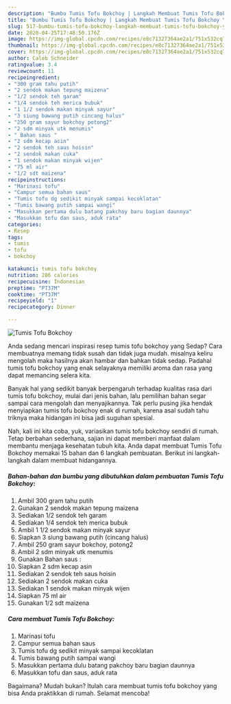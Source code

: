 ```yaml
---
description: "Bumbu Tumis Tofu Bokchoy | Langkah Membuat Tumis Tofu Bokchoy Yang Menggugah Selera"
title: "Bumbu Tumis Tofu Bokchoy | Langkah Membuat Tumis Tofu Bokchoy Yang Menggugah Selera"
slug: 517-bumbu-tumis-tofu-bokchoy-langkah-membuat-tumis-tofu-bokchoy-yang-menggugah-selera
date: 2020-04-25T17:48:50.176Z
image: https://img-global.cpcdn.com/recipes/e8c71327364ae2a1/751x532cq70/tumis-tofu-bokchoy-foto-resep-utama.jpg
thumbnail: https://img-global.cpcdn.com/recipes/e8c71327364ae2a1/751x532cq70/tumis-tofu-bokchoy-foto-resep-utama.jpg
cover: https://img-global.cpcdn.com/recipes/e8c71327364ae2a1/751x532cq70/tumis-tofu-bokchoy-foto-resep-utama.jpg
author: Caleb Schneider
ratingvalue: 3.4
reviewcount: 11
recipeingredient:
- "300 gram tahu putih"
- "2 sendok makan tepung maizena"
- "1/2 sendok teh garam"
- "1/4 sendok teh merica bubuk"
- "1 1/2 sendok makan minyak sayur"
- "3 siung bawang putih cincang halus"
- "250 gram sayur bokchoy potong2"
- "2 sdm minyak utk menumis"
- " Bahan saus "
- "2 sdm kecap asin"
- "2 sendok teh saus hoisin"
- "2 sendok makan cuka"
- "1 sendok makan minyak wijen"
- "75 ml air"
- "1/2 sdt maizena"
recipeinstructions:
- "Marinasi tofu"
- "Campur semua bahan saus"
- "Tumis tofu dg sedikit minyak sampai kecoklatan"
- "Tumis bawang putih sampai wangi"
- "Masukkan pertama dulu batang pakchoy baru bagian daunnya"
- "Masukkan tofu dan saus, aduk rata"
categories:
- Resep
tags:
- tumis
- tofu
- bokchoy

katakunci: tumis tofu bokchoy 
nutrition: 286 calories
recipecuisine: Indonesian
preptime: "PT37M"
cooktime: "PT37M"
recipeyield: "1"
recipecategory: Dinner

---
```



![Tumis Tofu Bokchoy](https://img-global.cpcdn.com/recipes/e8c71327364ae2a1/751x532cq70/tumis-tofu-bokchoy-foto-resep-utama.jpg)

Anda sedang mencari inspirasi resep tumis tofu bokchoy yang Sedap? Cara membuatnya memang tidak susah dan tidak juga mudah. misalnya keliru mengolah maka hasilnya akan hambar dan bahkan tidak sedap. Padahal tumis tofu bokchoy yang enak selayaknya memiliki aroma dan rasa yang dapat memancing selera kita.



Banyak hal yang sedikit banyak berpengaruh terhadap kualitas rasa dari tumis tofu bokchoy, mulai dari jenis bahan, lalu pemilihan bahan segar sampai cara mengolah dan menyajikannya. Tak perlu pusing jika hendak menyiapkan tumis tofu bokchoy enak di rumah, karena asal sudah tahu triknya maka hidangan ini bisa jadi suguhan spesial.


Nah, kali ini kita coba, yuk, variasikan tumis tofu bokchoy sendiri di rumah. Tetap berbahan sederhana, sajian ini dapat memberi manfaat dalam membantu menjaga kesehatan tubuh kita. Anda dapat membuat Tumis Tofu Bokchoy memakai 15 bahan dan 6 langkah pembuatan. Berikut ini langkah-langkah dalam membuat hidangannya.

<!--inarticleads1-->

##### Bahan-bahan dan bumbu yang dibutuhkan dalam pembuatan Tumis Tofu Bokchoy:

1. Ambil 300 gram tahu putih
1. Gunakan 2 sendok makan tepung maizena
1. Sediakan 1/2 sendok teh garam
1. Sediakan 1/4 sendok teh merica bubuk
1. Ambil 1 1/2 sendok makan minyak sayur
1. Siapkan 3 siung bawang putih (cincang halus)
1. Ambil 250 gram sayur bokchoy, potong2
1. Ambil 2 sdm minyak utk menumis
1. Gunakan  Bahan saus :
1. Siapkan 2 sdm kecap asin
1. Sediakan 2 sendok teh saus hoisin
1. Sediakan 2 sendok makan cuka
1. Sediakan 1 sendok makan minyak wijen
1. Siapkan 75 ml air
1. Gunakan 1/2 sdt maizena




<!--inarticleads2-->

##### Cara membuat Tumis Tofu Bokchoy:

1. Marinasi tofu
1. Campur semua bahan saus
1. Tumis tofu dg sedikit minyak sampai kecoklatan
1. Tumis bawang putih sampai wangi
1. Masukkan pertama dulu batang pakchoy baru bagian daunnya
1. Masukkan tofu dan saus, aduk rata




Bagaimana? Mudah bukan? Itulah cara membuat tumis tofu bokchoy yang bisa Anda praktikkan di rumah. Selamat mencoba!
